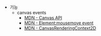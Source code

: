 - 기능
  - canvas events
    - [MDN - Canvas API](https://developer.mozilla.org/ko/docs/Web/HTML/Canvas)
    - [MDN - Element:mousemove event](https://developer.mozilla.org/en-US/docs/Web/API/Element/mousemove_event)
    - [MDN - CanvasRenderingContext2D](https://developer.mozilla.org/ko/docs/Web/API/CanvasRenderingContext2D)
